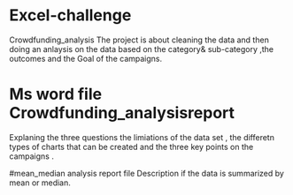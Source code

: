 # Excel-challenge

Crowdfunding_analysis
The project is about cleaning the data and then doing an anlaysis on the data based on the category& sub-category ,the outcomes and the Goal of the campaigns.

# Ms word file Crowdfunding_analysisreport
Explaning the three questions the limiations of the data set , the differetn types of charts that can be created and the three key points on the campaigns .

#mean_median analysis report file
Description if the data is summarized by mean or median.
